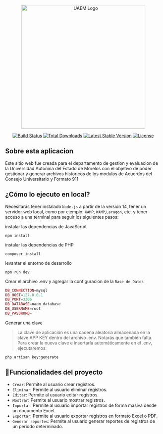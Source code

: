 <p align="center"><a href="https://laravel.com" target="_blank"><img src="https://upload.wikimedia.org/wikipedia/commons/thumb/b/bc/Uaem_Morelos_logo.png/1200px-Uaem_Morelos_logo.png" width="400" alt="UAEM Logo"></a></p>

<p align="center">
<a href="https://github.com/laravel/framework/actions"><img src="https://github.com/laravel/framework/workflows/tests/badge.svg" alt="Build Status"></a>
<a href="https://packagist.org/packages/laravel/framework"><img src="https://img.shields.io/packagist/dt/laravel/framework" alt="Total Downloads"></a>
<a href="https://packagist.org/packages/laravel/framework"><img src="https://img.shields.io/packagist/v/laravel/framework" alt="Latest Stable Version"></a>
<a href="https://packagist.org/packages/laravel/framework"><img src="https://img.shields.io/packagist/l/laravel/framework" alt="License"></a>
</p>

## Sobre esta aplicacion

Este sitio web fue creada para el departamento de gestion y evaluacion de la Universidad Autónma del Estado de Morelos con el objetivo de poder gestionar y generar archivos historicos de los modulos de Acuerdos del Consejo Universitario y Formato 911

## ¿Cómo lo ejecuto en local?

Necesitarás tener instalado `Node.js` a partir de la versión 14, tener un servidor web local, como por ejemplo: `XAMP`, `WAMP`,`Laragon`, etc. y tener acceso a una terminal para seguir los siguientes pasos:

instalar las dependencias de JavaScript

```
npm install
```

instalar las dependencias de PHP

```
composer install
```

levantar el entorno de desarrollo

```
npm run dev
```

Crear el archivo .env y agregar la configuracion de la `Base de Datos`

```php
DB_CONNECTION=mysql
DB_HOST=127.0.0.1
DB_PORT=3306
DB_DATABASE=uaem_database
DB_USERNAME=root
DB_PASSWORD=
```

Generar una clave

> La clave de aplicación es una cadena aleatoria almacenada en la clave APP KEY dentro del archivo .env. Notarás que también falta.
> Para crear la nueva clave e insertarla automáticamente en el .env, ejecutaremos:

```
php artisan key:generate
```

## :hammer:Funcionalidades del proyecto

- `Crear`: Permite al usuario crear registros.
- `Eliminar`: Permite al usuario eliminar registros.
- `Editar`: Permite al usuario editar registros.
- `Mostrar`: Permite al usuario mostrar registros.
- `Importar`: Permite al usuario importar registros de forma masiva desde un documento Excel.
- `Exportar`: Permite al usuario exportar registros en formato Excel o PDF.
- `Generar reportes`: Permite al usuario generar reportes de registros de un periodo determinado.

